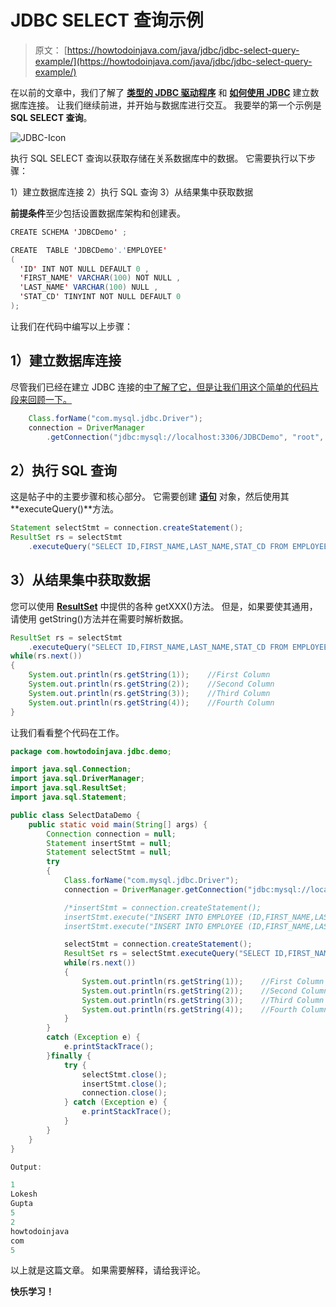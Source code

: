 # JDBC SELECT 查询示例

> 原文： [https://howtodoinjava.com/java/jdbc/jdbc-select-query-example/](https://howtodoinjava.com/java/jdbc/jdbc-select-query-example/)

在以前的文章中，我们了解了 [**类型的 JDBC 驱动程序**](//howtodoinjava.com/java/jdbc/jdbc-basics-types-of-jdbc-drivers/ "JDBC Basics : Types of JDBC Drivers?") 和 [**如何使用 JDBC**](//howtodoinjava.com/java/jdbc/jdbc-mysql-database-connection-example/ "JDBC MySQL Database Connection Example") 建立数据库连接。 让我们继续前进，并开始与数据库进行交互。 我要举的第一个示例是 **SQL SELECT 查询**。

![JDBC-Icon](img/353e2fc90002c7f65b66549c16f491fa.png)

执行 SQL SELECT 查询以获取存储在关系数据库中的数据。 它需要执行以下步骤：

1）建立数据库连接
2）执行 SQL 查询
3）从结果集中获取数据

**前提条件**至少包括设置数据库架构和创建表。

```java
CREATE SCHEMA 'JDBCDemo' ;

CREATE  TABLE 'JDBCDemo'.'EMPLOYEE' 
(
  'ID' INT NOT NULL DEFAULT 0 ,
  'FIRST_NAME' VARCHAR(100) NOT NULL ,
  'LAST_NAME' VARCHAR(100) NULL ,
  'STAT_CD' TINYINT NOT NULL DEFAULT 0 
);

```

让我们在代码中编写以上步骤：

## **1）建立数据库连接**

尽管我们已经在建立 JDBC 连接的[中了解了它，但是让我们用这个简单的代码片段来回顾一下。](//howtodoinjava.com/java/jdbc/jdbc-mysql-database-connection-example/ "JDBC MySQL Database Connection Example")

```java
	Class.forName("com.mysql.jdbc.Driver");
	connection = DriverManager
		.getConnection("jdbc:mysql://localhost:3306/JDBCDemo", "root", "password");

```

## **2）执行 SQL 查询**

这是帖子中的主要步骤和核心部分。 它需要创建 [**语句**](https://docs.oracle.com/javase/7/docs/api/java/sql/Statement.html) 对象，然后使用其 **executeQuery()**方法。

```java
Statement selectStmt = connection.createStatement();
ResultSet rs = selectStmt
	.executeQuery("SELECT ID,FIRST_NAME,LAST_NAME,STAT_CD FROM EMPLOYEE WHERE ID <= 10");

```

## **3）从结果集中获取数据**

您可以使用 [**ResultSet**](https://docs.oracle.com/javase/6/docs/api/java/sql/ResultSet.html) 中提供的各种 getXXX()方法。 但是，如果要使其通用，请使用 getString()方法并在需要时解析数据。

```java
ResultSet rs = selectStmt
	.executeQuery("SELECT ID,FIRST_NAME,LAST_NAME,STAT_CD FROM EMPLOYEE WHERE ID <= 10");
while(rs.next())
{
	System.out.println(rs.getString(1));	//First Column
	System.out.println(rs.getString(2));	//Second Column
	System.out.println(rs.getString(3));	//Third Column
	System.out.println(rs.getString(4));	//Fourth Column
}

```

让我们看看整个代码在工作。

```java
package com.howtodoinjava.jdbc.demo;

import java.sql.Connection;
import java.sql.DriverManager;
import java.sql.ResultSet;
import java.sql.Statement;

public class SelectDataDemo {
	public static void main(String[] args) {
		Connection connection = null;
		Statement insertStmt = null;
		Statement selectStmt = null;
		try 
		{
			Class.forName("com.mysql.jdbc.Driver");
			connection = DriverManager.getConnection("jdbc:mysql://localhost:3306/JDBCDemo", "root", "password");

			/*insertStmt = connection.createStatement();
			insertStmt.execute("INSERT INTO EMPLOYEE (ID,FIRST_NAME,LAST_NAME,STAT_CD) VALUES (1,'Lokesh','Gupta',5)");
			insertStmt.execute("INSERT INTO EMPLOYEE (ID,FIRST_NAME,LAST_NAME,STAT_CD) VALUES (2,'howtodoinjava','com',5)");*/

			selectStmt = connection.createStatement();
			ResultSet rs = selectStmt.executeQuery("SELECT ID,FIRST_NAME,LAST_NAME,STAT_CD FROM EMPLOYEE WHERE ID <= 10");
			while(rs.next())
			{
				System.out.println(rs.getString(1));	//First Column
				System.out.println(rs.getString(2));	//Second Column
				System.out.println(rs.getString(3));	//Third Column
				System.out.println(rs.getString(4));	//Fourth Column
			}
		} 
		catch (Exception e) {
			e.printStackTrace();
		}finally {
			try {
				selectStmt.close();
				insertStmt.close();
				connection.close();
			} catch (Exception e) {
				e.printStackTrace();
			}
		}
	}
}

Output:

1
Lokesh
Gupta
5
2
howtodoinjava
com
5

```

以上就是这篇文章。 如果需要解释，请给我评论。

**快乐学习！**